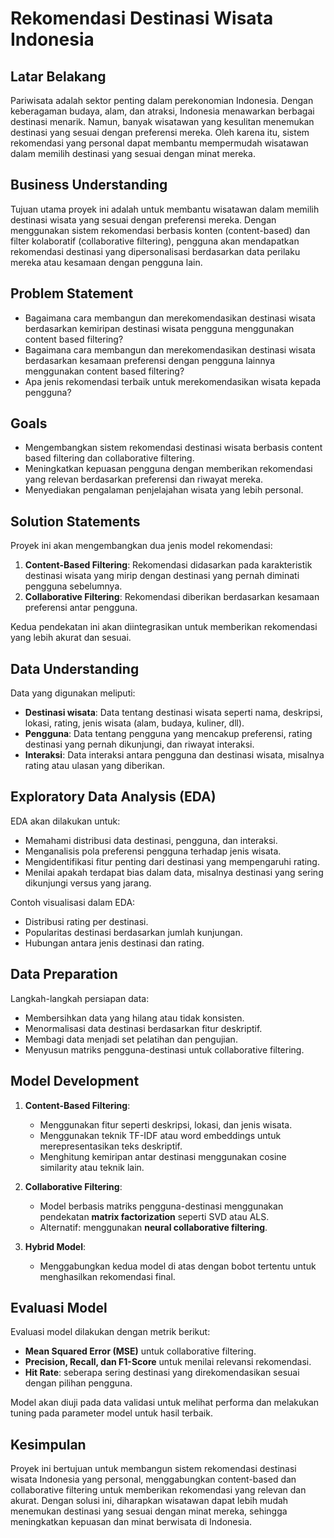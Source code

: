 # Rekomendasi Destinasi Wisata Indonesia

## Latar Belakang
Pariwisata adalah sektor penting dalam perekonomian Indonesia. Dengan keberagaman budaya, alam, dan atraksi, Indonesia menawarkan berbagai destinasi menarik. Namun, banyak wisatawan yang kesulitan menemukan destinasi yang sesuai dengan preferensi mereka. Oleh karena itu, sistem rekomendasi yang personal dapat membantu mempermudah wisatawan dalam memilih destinasi yang sesuai dengan minat mereka.

## Business Understanding
Tujuan utama proyek ini adalah untuk membantu wisatawan dalam memilih destinasi wisata yang sesuai dengan preferensi mereka. Dengan menggunakan sistem rekomendasi berbasis konten (content-based) dan filter kolaboratif (collaborative filtering), pengguna akan mendapatkan rekomendasi destinasi yang dipersonalisasi berdasarkan data perilaku mereka atau kesamaan dengan pengguna lain.

## Problem Statement
- Bagaimana cara membangun dan merekomendasikan destinasi wisata berdasarkan kemiripan destinasi wisata pengguna menggunakan content based filtering?
- Bagaimana cara membangun dan merekomendasikan destinasi wisata berdasarkan kesamaan preferensi dengan pengguna lainnya menggunakan content based filtering?
- Apa jenis rekomendasi terbaik untuk merekomendasikan wisata kepada pengguna?

## Goals
- Mengembangkan sistem rekomendasi destinasi wisata berbasis content based filtering dan collaborative filtering.
- Meningkatkan kepuasan pengguna dengan memberikan rekomendasi yang relevan berdasarkan preferensi dan riwayat mereka.
- Menyediakan pengalaman penjelajahan wisata yang lebih personal.

## Solution Statements
Proyek ini akan mengembangkan dua jenis model rekomendasi:
1. **Content-Based Filtering**: Rekomendasi didasarkan pada karakteristik destinasi wisata yang mirip dengan destinasi yang pernah diminati pengguna sebelumnya.
2. **Collaborative Filtering**: Rekomendasi diberikan berdasarkan kesamaan preferensi antar pengguna.

Kedua pendekatan ini akan diintegrasikan untuk memberikan rekomendasi yang lebih akurat dan sesuai.

## Data Understanding
Data yang digunakan meliputi:
- **Destinasi wisata**: Data tentang destinasi wisata seperti nama, deskripsi, lokasi, rating, jenis wisata (alam, budaya, kuliner, dll).
- **Pengguna**: Data tentang pengguna yang mencakup preferensi, rating destinasi yang pernah dikunjungi, dan riwayat interaksi.
- **Interaksi**: Data interaksi antara pengguna dan destinasi wisata, misalnya rating atau ulasan yang diberikan.

## Exploratory Data Analysis (EDA)
EDA akan dilakukan untuk:
- Memahami distribusi data destinasi, pengguna, dan interaksi.
- Menganalisis pola preferensi pengguna terhadap jenis wisata.
- Mengidentifikasi fitur penting dari destinasi yang mempengaruhi rating.
- Menilai apakah terdapat bias dalam data, misalnya destinasi yang sering dikunjungi versus yang jarang.

Contoh visualisasi dalam EDA:
- Distribusi rating per destinasi.
- Popularitas destinasi berdasarkan jumlah kunjungan.
- Hubungan antara jenis destinasi dan rating.

## Data Preparation
Langkah-langkah persiapan data:
- Membersihkan data yang hilang atau tidak konsisten.
- Menormalisasi data destinasi berdasarkan fitur deskriptif.
- Membagi data menjadi set pelatihan dan pengujian.
- Menyusun matriks pengguna-destinasi untuk collaborative filtering.

## Model Development
1. **Content-Based Filtering**:
   - Menggunakan fitur seperti deskripsi, lokasi, dan jenis wisata.
   - Menggunakan teknik TF-IDF atau word embeddings untuk merepresentasikan teks deskriptif.
   - Menghitung kemiripan antar destinasi menggunakan cosine similarity atau teknik lain.

2. **Collaborative Filtering**:
   - Model berbasis matriks pengguna-destinasi menggunakan pendekatan **matrix factorization** seperti SVD atau ALS.
   - Alternatif: menggunakan **neural collaborative filtering**.

3. **Hybrid Model**:
   - Menggabungkan kedua model di atas dengan bobot tertentu untuk menghasilkan rekomendasi final.

## Evaluasi Model
Evaluasi model dilakukan dengan metrik berikut:
- **Mean Squared Error (MSE)** untuk collaborative filtering.
- **Precision, Recall, dan F1-Score** untuk menilai relevansi rekomendasi.
- **Hit Rate**: seberapa sering destinasi yang direkomendasikan sesuai dengan pilihan pengguna.

Model akan diuji pada data validasi untuk melihat performa dan melakukan tuning pada parameter model untuk hasil terbaik.

## Kesimpulan
Proyek ini bertujuan untuk membangun sistem rekomendasi destinasi wisata Indonesia yang personal, menggabungkan content-based dan collaborative filtering untuk memberikan rekomendasi yang relevan dan akurat. Dengan solusi ini, diharapkan wisatawan dapat lebih mudah menemukan destinasi yang sesuai dengan minat mereka, sehingga meningkatkan kepuasan dan minat berwisata di Indonesia.
